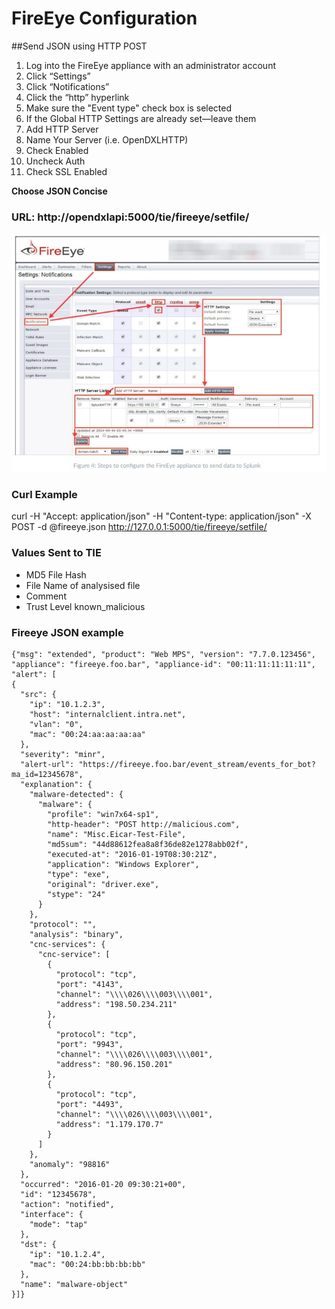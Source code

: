 # FireEye Configuration

##Send JSON using HTTP POST

1. Log into the FireEye appliance with an administrator account
2. Click “Settings”
3. Click “Notifications”
4. Click the “http” hyperlink
5. Make sure the "Event type" check box is selected
6. If the Global HTTP Settings are already set—leave them
7. Add HTTP Server
8. Name Your Server (i.e. OpenDXLHTTP)
9. Check Enabled
10. Uncheck Auth
11. Check SSL Enabled

**Choose JSON Concise**

### URL: http://opendxlapi:5000/tie/fireeye/setfile/<your token>


![fireeye configuration](images/fireeye-splunk.jpg)   

### Curl Example
curl -H "Accept: application/json" -H "Content-type: application/json" -X POST -d @fireeye.json http://127.0.0.1:5000/tie/fireeye/setfile/<security token>

### Values Sent to TIE
* MD5 File Hash
* File Name of analysised file
* Comment 
* Trust Level known_malicious

### Fireeye JSON example
```
{"msg": "extended", "product": "Web MPS", "version": "7.7.0.123456", "appliance": "fireeye.foo.bar", "appliance-id": "00:11:11:11:11:11",
"alert": [
{
  "src": {
    "ip": "10.1.2.3",
    "host": "internalclient.intra.net",
    "vlan": "0", 
    "mac": "00:24:aa:aa:aa:aa"
  }, 
  "severity": "minr", 
  "alert-url": "https://fireeye.foo.bar/event_stream/events_for_bot?ma_id=12345678",
  "explanation": {
    "malware-detected": {
      "malware": {
        "profile": "win7x64-sp1", 
        "http-header": "POST http://malicious.com",
        "name": "Misc.Eicar-Test-File",
        "md5sum": "44d88612fea8a8f36de82e1278abb02f",
        "executed-at": "2016-01-19T08:30:21Z", 
        "application": "Windows Explorer", 
        "type": "exe", 
        "original": "driver.exe",
        "stype": "24"
      }
    },
    "protocol": "", 
    "analysis": "binary",
    "cnc-services": {
      "cnc-service": [
        {
          "protocol": "tcp",
          "port": "4143",
          "channel": "\\\\026\\\\003\\\\001",
          "address": "198.50.234.211"
        },
        {
          "protocol": "tcp",
          "port": "9943",
          "channel": "\\\\026\\\\003\\\\001",
          "address": "80.96.150.201"
        },
        {
          "protocol": "tcp",
          "port": "4493",
          "channel": "\\\\026\\\\003\\\\001",
          "address": "1.179.170.7"
        }
      ]
    },
    "anomaly": "98816"
  }, 
  "occurred": "2016-01-20 09:30:21+00", 
  "id": "12345678",
  "action": "notified", 
  "interface": {
    "mode": "tap"
  }, 
  "dst": {
    "ip": "10.1.2.4",
    "mac": "00:24:bb:bb:bb:bb"
  }, 
  "name": "malware-object"
}]}
```